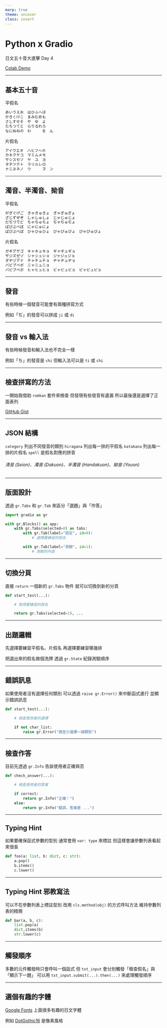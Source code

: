 ```yaml
---
marp: true
theme: uncover
class: invert
---
```


# Python x Gradio

日文五十音大進擊 Day 4

[Colab Demo](https://colab.research.google.com/drive/1G1sM67Mj-AYuklpYpSTmmRbtEESzB1Cm)

----

## 基本五十音

平假名

```txt
あいうえお　はひふへほ
かきくけこ　まみむめも
さしすせそ　や　ゆ　よ
たちつてと　らりるれろ
なにぬねの　わ　　　を　ん
```

片假名

```txt
アイウエオ　ハヒフヘホ
カキクケコ　マミムメモ
サシスセソ　ヤ　ユ　ヨ
タチツテト　ラリルレロ
ナニヌネノ　ワ　　　ヲ　ン
```

----

## 濁音、半濁音、拗音

平假名

```txt
がぎぐげご　きゃきゅきょ　ぎゃぎゅぎょ
ざじずぜぞ　しゃしゅしょ　じゃじゅじょ
だぢづでど　ちゃちゅちょ　ぢゃぢゅぢょ
ばびぶべぼ　にゃにゅにょ
ぱぴぷぺぽ　ひゃひゅひょ　びゃびゅびょ　ぴゃぴゅぴょ
```

片假名

```txt
ガギグゲゴ　キャキュキョ　ギャギュギョ
ザジズゼゾ　シャシュショ　ジャジュジョ
ダヂヅデド　チャチュチョ　ヂャヂュヂョ
バビブベボ　ニャニュニョ
パピプペポ　ヒャヒュヒョ　ビャビュビョ　ピャピュピョ
```

----

## 發音

有些時候一個發音可能會有兩種拼寫方式

例如「ぢ」的發音可以拼成 `ji` 或 `di`

----

## 發音 vs 輸入法

有些時候發音和輸入法也不完全一樣

例如「ち」的發音是 `chi`
但輸入法可以是 `ti` 或 `chi`

----

## 檢查拼寫的方法

一開始我借助 `romkan` 套件來檢查
但發現有些發音有遺漏
所以最後還是選擇了正面表列

[GitHub Gist](https://gist.github.com/penut85420/5b383ee875f66cfba70c46ad0e2dd21b)

----

## JSON 結構

`category` 列出不同發音的類別
`hiragana` 列出每一排的平假名
`katakana` 列出每一排的片假名
`spell` 是假名對應的拼音

###### 清音 (Seion)、濁音 (Dakuon)、半濁音 (Handakuon)、拗音 (Youon)

----

## 版面設計

透過 `gr.Tabs` 和 `gr.Tab` 來區分「選題」與「作答」

```python
import gradio as gr

with gr.Blocks() as app:
    with gr.Tabs(selected=0) as tabs:
        with gr.Tab(label="設定", id=0):
            # 選擇要練習的假名

        with gr.Tab(label="測驗", id=1):
            # 測驗的內容
```

----

## 切換分頁

直接 `return` 一個新的 `gr.Tabs` 物件
就可以切換到新的分頁

```python
def start_test(...):

    # 取得要練習的假名

    return gr.Tabs(selected=1), ...
```

----

## 出題邏輯

先選擇要練習平假名、片假名
再選擇要練習哪幾排

把選出來的假名做個洗牌
透過 `gr.State` 紀錄測驗順序

----

## 錯誤訊息

如果使用者沒有選擇任何類別
可以透過 `raise gr.Error()` 來中斷函式進行
並顯示錯誤訊息

```python
def start_test(...):

    # 檢查使用者的選擇

    if not char_list:
        raise gr.Error("請至少選擇一個類別")
```

----

## 檢查作答

目前先透過 `gr.Info` 告訴使用者正確與否

```python
def check_answer(...):

    # 檢查使用者的答案

    if correct:
        return gr.Info("正確！")
    else:
        return gr.Info("錯誤，答案是 ...")
```

----

## Typing Hint

如果要確保函式參數的型別
通常會用 `var: type` 來標註
但這樣會讓參數列表看起來很長

```python
def foo(a: list, b: dict, c: str):
    a.pop()
    b.items()
    c.lower()
```

---

## Typing Hint 邪教寫法

可以不在參數列表上標註型別
改用 `cls.method(obj)` 的方式呼叫方法
維持參數列表的精簡

```python
def bar(a, b, c):
    list.pop(a)
    dict.items(b)
    str.lower(c)
```

----

## 觸發順序

多數的元件觸發時只會呼叫一個函式
但 `txt_input` 會分別觸發「檢查假名」與「顯示下一題」
可以用 `txt_input.submit(...).then(...)` 來處理觸發順序

----

## 選個有趣的字體

[Google Fonts](https://fonts.google.com/?lang=ja_Jpan) 上面很多有趣的日文字體

例如 [DotGothic16](https://fonts.google.com/specimen/DotGothic16) 是像素風格
